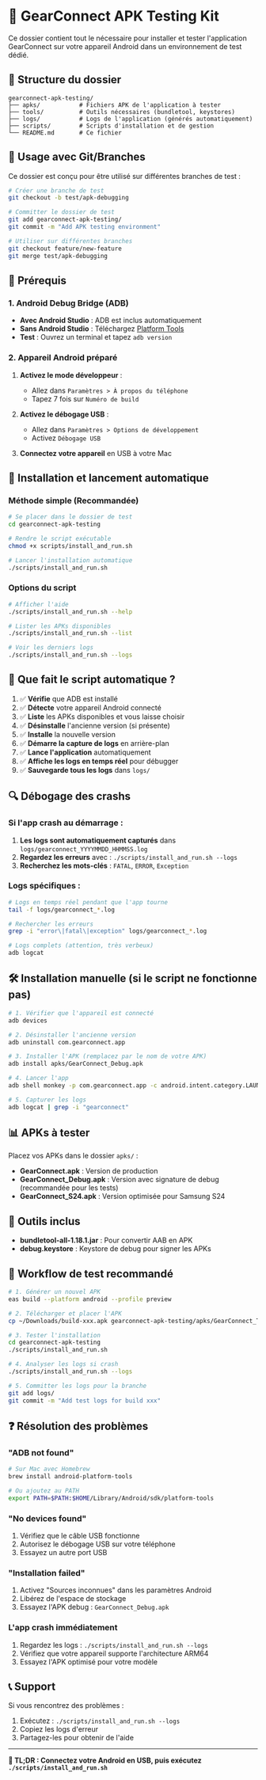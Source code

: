 # 🚀 GearConnect APK Testing Kit

Ce dossier contient tout le nécessaire pour installer et tester l'application GearConnect sur votre appareil Android dans un environnement de test dédié.

## 📁 Structure du dossier

```
gearconnect-apk-testing/
├── apks/           # Fichiers APK de l'application à tester
├── tools/          # Outils nécessaires (bundletool, keystores)
├── logs/           # Logs de l'application (générés automatiquement)
├── scripts/        # Scripts d'installation et de gestion
└── README.md       # Ce fichier
```

## 🌿 Usage avec Git/Branches

Ce dossier est conçu pour être utilisé sur différentes branches de test :

```bash
# Créer une branche de test
git checkout -b test/apk-debugging

# Committer le dossier de test
git add gearconnect-apk-testing/
git commit -m "Add APK testing environment"

# Utiliser sur différentes branches
git checkout feature/new-feature
git merge test/apk-debugging
```

## 🔧 Prérequis

### 1. Android Debug Bridge (ADB)
- **Avec Android Studio** : ADB est inclus automatiquement
- **Sans Android Studio** : Téléchargez [Platform Tools](https://developer.android.com/studio/releases/platform-tools)
- **Test** : Ouvrez un terminal et tapez `adb version`

### 2. Appareil Android préparé
1. **Activez le mode développeur** :
   - Allez dans `Paramètres > À propos du téléphone`
   - Tapez 7 fois sur `Numéro de build`
   
2. **Activez le débogage USB** :
   - Allez dans `Paramètres > Options de développement`
   - Activez `Débogage USB`
   
3. **Connectez votre appareil** en USB à votre Mac

## 🚀 Installation et lancement automatique

### Méthode simple (Recommandée)

```bash
# Se placer dans le dossier de test
cd gearconnect-apk-testing

# Rendre le script exécutable
chmod +x scripts/install_and_run.sh

# Lancer l'installation automatique
./scripts/install_and_run.sh
```

### Options du script

```bash
# Afficher l'aide
./scripts/install_and_run.sh --help

# Lister les APKs disponibles
./scripts/install_and_run.sh --list

# Voir les derniers logs
./scripts/install_and_run.sh --logs
```

## 📱 Que fait le script automatique ?

1. ✅ **Vérifie** que ADB est installé
2. ✅ **Détecte** votre appareil Android connecté
3. ✅ **Liste** les APKs disponibles et vous laisse choisir
4. ✅ **Désinstalle** l'ancienne version (si présente)
5. ✅ **Installe** la nouvelle version
6. ✅ **Démarre la capture de logs** en arrière-plan
7. ✅ **Lance l'application** automatiquement
8. ✅ **Affiche les logs en temps réel** pour débugger
9. ✅ **Sauvegarde tous les logs** dans `logs/`

## 🔍 Débogage des crashs

### Si l'app crash au démarrage :

1. **Les logs sont automatiquement capturés** dans `logs/gearconnect_YYYYMMDD_HHMMSS.log`
2. **Regardez les erreurs** avec : `./scripts/install_and_run.sh --logs`
3. **Recherchez les mots-clés** : `FATAL`, `ERROR`, `Exception`

### Logs spécifiques :

```bash
# Logs en temps réel pendant que l'app tourne
tail -f logs/gearconnect_*.log

# Rechercher les erreurs
grep -i "error\|fatal\|exception" logs/gearconnect_*.log

# Logs complets (attention, très verbeux)
adb logcat
```

## 🛠️ Installation manuelle (si le script ne fonctionne pas)

```bash
# 1. Vérifier que l'appareil est connecté
adb devices

# 2. Désinstaller l'ancienne version
adb uninstall com.gearconnect.app

# 3. Installer l'APK (remplacez par le nom de votre APK)
adb install apks/GearConnect_Debug.apk

# 4. Lancer l'app
adb shell monkey -p com.gearconnect.app -c android.intent.category.LAUNCHER 1

# 5. Capturer les logs
adb logcat | grep -i "gearconnect"
```

## 📊 APKs à tester

Placez vos APKs dans le dossier `apks/` :
- **GearConnect.apk** : Version de production
- **GearConnect_Debug.apk** : Version avec signature de debug (recommandée pour les tests)
- **GearConnect_S24.apk** : Version optimisée pour Samsung S24

## 🔧 Outils inclus

- **bundletool-all-1.18.1.jar** : Pour convertir AAB en APK
- **debug.keystore** : Keystore de debug pour signer les APKs

## 🧪 Workflow de test recommandé

```bash
# 1. Générer un nouvel APK
eas build --platform android --profile preview

# 2. Télécharger et placer l'APK
cp ~/Downloads/build-xxx.apk gearconnect-apk-testing/apks/GearConnect_Test.apk

# 3. Tester l'installation
cd gearconnect-apk-testing
./scripts/install_and_run.sh

# 4. Analyser les logs si crash
./scripts/install_and_run.sh --logs

# 5. Committer les logs pour la branche
git add logs/
git commit -m "Add test logs for build xxx"
```

## ❓ Résolution des problèmes

### "ADB not found"
```bash
# Sur Mac avec Homebrew
brew install android-platform-tools

# Ou ajoutez au PATH
export PATH=$PATH:$HOME/Library/Android/sdk/platform-tools
```

### "No devices found"
1. Vérifiez que le câble USB fonctionne
2. Autorisez le débogage USB sur votre téléphone
3. Essayez un autre port USB

### "Installation failed"
1. Activez "Sources inconnues" dans les paramètres Android
2. Libérez de l'espace de stockage
3. Essayez l'APK debug : `GearConnect_Debug.apk`

### L'app crash immédiatement
1. Regardez les logs : `./scripts/install_and_run.sh --logs`
2. Vérifiez que votre appareil supporte l'architecture ARM64
3. Essayez l'APK optimisé pour votre modèle

## 📞 Support

Si vous rencontrez des problèmes :
1. Exécutez : `./scripts/install_and_run.sh --logs`
2. Copiez les logs d'erreur
3. Partagez-les pour obtenir de l'aide

---

**🎯 TL;DR : Connectez votre Android en USB, puis exécutez `./scripts/install_and_run.sh`** 